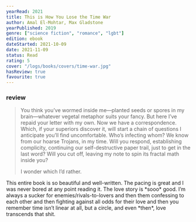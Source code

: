 ```yaml
---
yearRead: 2021
title: This is How You Lose the Time War
author: Amal El-Mohtar, Max Gladstone
yearPublished: 2019
genre: ["science fiction", "romance", "lgbt"]
edition: ebook
dateStarted: 2021-10-09
date: 2021-11-09
status: Read
rating: 5
cover: "/logs/books/covers/time-war.jpg"
hasReview: true
favourite: true
---
```


### review

> You think you’ve wormed inside me—planted seeds or spores in my brain—whatever vegetal metaphor suits your fancy. But here I’ve repaid your letter with my own. Now we have a correspondence. Which, if your superiors discover it, will start a chain of questions I anticipate you’ll find uncomfortable. Who’s infecting whom? We know from our hoarse Trojans, in my time. Will you respond, establishing complicity, continuing our self-destructive paper trail, just to get in the last word? Will you cut off, leaving my note to spin its fractal math inside you?
> 
> I wonder which I’d rather.

This entire book is so beautiful and well-written. The pacing is great and I was never bored at any point reading it. The love story is \*sooo\* good. I’m always a sucker for enemies/rivals-to-lovers and then them confessing to each other and then fighting against all odds for their love and then you remember time isn’t linear at all, but a circle, and  even \*then\*, love transcends that shit.